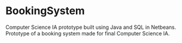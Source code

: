 # BookingSystem
Computer Science IA prototype built using Java and SQL in Netbeans. Prototype of a booking system made for final Computer Science IA. 
